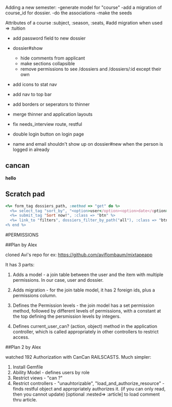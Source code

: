 Adding a new semester:
-generate model for "course"
-add a migration of course_id for dossier.
-do the associations
-make the seeds

Attributes of a course
:subject, :season, :seats,  #add migration when used => :tuition


- add password field to new dossier
- dossier#show 
    - hide comments from applicant
    - make sections collapsible
    - remove permissions to see /dossiers and /dossiers/:id except their own

- add icons to stat nav
- add nav to top bar
- add borders or seperators to thinner
- merge thinner and application layouts
- fix needs_interview route, restful
- double login button on login page
- name and email shouldn't show up on dossier#new when the person is logged in already


## cancan 

**hello**

## Scratch pad

```ruby
<%= form_tag dossiers_path, :method => "get" do %>
  <%= select_tag "sort_by", "<option>user</option><option>date</option>".html_safe %>
  <%= submit_tag "Sort now!", :class => "btn" %>
  <%= link_to "filters", dossiers_filter_by_path("all"), :class => "btn" %>
<% end %>
```

#PERMISSIONS

##Plan by Alex

cloned Avi's repo for ex: https://github.com/aviflombaum/mixtapeapp

It has 3 parts:

1. Adds a model - a join table between the user and the item with multiple permissions. In our case, user and dossier.

2. Adds migration - for the join table model, it has 2 foreign ids, plus a permissions column.

3. Defines the Permission levels - the join model has a set permission method, followed by different levels of permissions, with a constant at the top defining the persmission levels by integers.

4. Defines current_user_can? (action, object) method in the application controller, which is called appropriately in other controllers to restrict access.

##Plan 2 by Alex

watched 192 Authorization with CanCan RAILSCASTS. Much simpler:

1. Install Gemfile
2. Ability Model - defines users by role
3. Restrict views - "can ?"
4. Restrict controllers - "unauhtorizable", "load_and_authorize_resource" - finds restful object and appropriately authorizes it. (if you can only read, then you cannot update) [optional :nested=> :article] to load comment thru article.